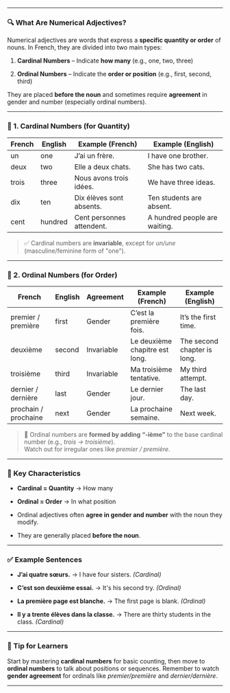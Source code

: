 
---

### 🔍 What Are Numerical Adjectives?

Numerical adjectives are words that express a **specific quantity or order** of nouns. In French, they are divided into two main types:

1. **Cardinal Numbers** – Indicate **how many** (e.g., one, two, three)
    
2. **Ordinal Numbers** – Indicate the **order or position** (e.g., first, second, third)
    

They are placed **before the noun** and sometimes require **agreement** in gender and number (especially ordinal numbers).

---

### 📘 1. **Cardinal Numbers** (for Quantity)

|French|English|Example (French)|Example (English)|
|---|---|---|---|
|un|one|J’ai un frère.|I have one brother.|
|deux|two|Elle a deux chats.|She has two cats.|
|trois|three|Nous avons trois idées.|We have three ideas.|
|dix|ten|Dix élèves sont absents.|Ten students are absent.|
|cent|hundred|Cent personnes attendent.|A hundred people are waiting.|

> ✅ Cardinal numbers are **invariable**, except for _un/une_ (masculine/feminine form of "one").

---

### 📗 2. **Ordinal Numbers** (for Order)

| French               | English | Agreement  | Example (French)               | Example (English)           |
| -------------------- | ------- | ---------- | ------------------------------ | --------------------------- |
| premier / première   | first   | Gender     | C’est la première fois.        | It’s the first time.        |
| deuxième             | second  | Invariable | Le deuxième chapitre est long. | The second chapter is long. |
| troisième            | third   | Invariable | Ma troisième tentative.        | My third attempt.           |
| dernier / dernière   | last    | Gender     | Le dernier jour.               | The last day.               |
| prochain / prochaine | next    | Gender     | La prochaine semaine.          | Next week.                  |

> 🔁 Ordinal numbers are **formed by adding “-ième”** to the base cardinal number (e.g., _trois → troisième_).  
> Watch out for irregular ones like _premier / première_.

---

### 🧠 Key Characteristics

- **Cardinal = Quantity** → How many
    
- **Ordinal = Order** → In what position
    
- Ordinal adjectives often **agree in gender and number** with the noun they modify.
    
- They are generally placed **before the noun**.
    

---

### ✅ Example Sentences

- **J’ai quatre sœurs.** → I have four sisters. _(Cardinal)_
    
- **C’est son deuxième essai.** → It's his second try. _(Ordinal)_
    
- **La première page est blanche.** → The first page is blank. _(Ordinal)_
    
- **Il y a trente élèves dans la classe.** → There are thirty students in the class. _(Cardinal)_
    

---

### 🧩 Tip for Learners

Start by mastering **cardinal numbers** for basic counting, then move to **ordinal numbers** to talk about positions or sequences. Remember to watch **gender agreement** for ordinals like _premier/première_ and _dernier/dernière_.

---
